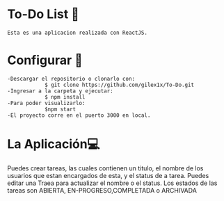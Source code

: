 # To-Do List 📆
    Esta es una aplicacion realizada con ReactJS.
# Configurar 🧷
    -Descargar el repositorio o clonarlo con:
                $ git clone https://github.com/gilex1x/To-Do.git
    -Ingresar a la carpeta y ejecutar:
                $ npm install
    -Para poder visualizarlo:
                $npm start
    -El proyecto corre en el puerto 3000 en local.
# La Aplicación💻   
   Puedes crear tareas, las cuales contienen un titulo, el nombre de los usuarios que estan encargados de esta, y el status de a tarea.
   Puedes editar una Traea para actualizar el nombre o el status.
   Los estados de las tareas son ABIERTA, EN-PROGRESO,COMPLETADA o ARCHIVADA




